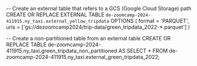 -- Create an external table that refers to a GCS (Google Cloud Storage) path
CREATE OR REPLACE EXTERNAL TABLE `de-zoomcamp-2024-411915.ny_taxi.external_yellow_tripdata`
OPTIONS (
    format = 'PARQUET',
    uris = ['gs://dezoomcamp2024/trip-data/green_tripdata_2022-*.parquet']
  )

-- Create a non-partitioned table from an external table
CREATE OR REPLACE TABLE de-zoomcamp-2024-411915.ny_taxi.green_tripdata_non_partitioned AS
SELECT * FROM de-zoomcamp-2024-411915.ny_taxi.external_green_tripdata_2022;